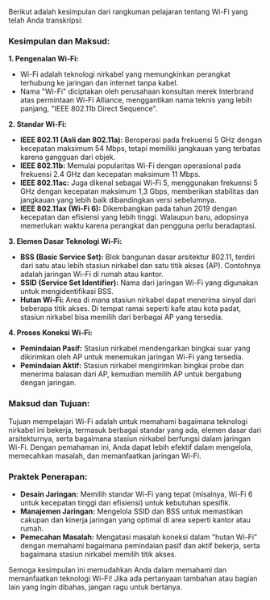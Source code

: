 Berikut adalah kesimpulan dari rangkuman pelajaran tentang Wi-Fi yang telah Anda transkripsi:

### **Kesimpulan dan Maksud:**

**1. Pengenalan Wi-Fi:**
   - Wi-Fi adalah teknologi nirkabel yang memungkinkan perangkat terhubung ke jaringan dan internet tanpa kabel.
   - Nama "Wi-Fi" diciptakan oleh perusahaan konsultan merek Interbrand atas permintaan Wi-Fi Alliance, menggantikan nama teknis yang lebih panjang, "IEEE 802.11b Direct Sequence".

**2. Standar Wi-Fi:**
   - **IEEE 802.11 (Asli dan 802.11a):** Beroperasi pada frekuensi 5 GHz dengan kecepatan maksimum 54 Mbps, tetapi memiliki jangkauan yang terbatas karena gangguan dari objek.
   - **IEEE 802.11b:** Memulai popularitas Wi-Fi dengan operasional pada frekuensi 2.4 GHz dan kecepatan maksimum 11 Mbps.
   - **IEEE 802.11ac:** Juga dikenal sebagai Wi-Fi 5, menggunakan frekuensi 5 GHz dengan kecepatan maksimum 1,3 Gbps, memberikan stabilitas dan jangkauan yang lebih baik dibandingkan versi sebelumnya.
   - **IEEE 802.11ax (Wi-Fi 6):** Dikembangkan pada tahun 2019 dengan kecepatan dan efisiensi yang lebih tinggi. Walaupun baru, adopsinya memerlukan waktu karena perangkat dan pengguna perlu beradaptasi.

**3. Elemen Dasar Teknologi Wi-Fi:**
   - **BSS (Basic Service Set):** Blok bangunan dasar arsitektur 802.11, terdiri dari satu atau lebih stasiun nirkabel dan satu titik akses (AP). Contohnya adalah jaringan Wi-Fi di rumah atau kantor.
   - **SSID (Service Set Identifier):** Nama dari jaringan Wi-Fi yang digunakan untuk mengidentifikasi BSS.
   - **Hutan Wi-Fi:** Area di mana stasiun nirkabel dapat menerima sinyal dari beberapa titik akses. Di tempat ramai seperti kafe atau kota padat, stasiun nirkabel bisa memilih dari berbagai AP yang tersedia.

**4. Proses Koneksi Wi-Fi:**
   - **Pemindaian Pasif:** Stasiun nirkabel mendengarkan bingkai suar yang dikirimkan oleh AP untuk menemukan jaringan Wi-Fi yang tersedia.
   - **Pemindaian Aktif:** Stasiun nirkabel mengirimkan bingkai probe dan menerima balasan dari AP, kemudian memilih AP untuk bergabung dengan jaringan.

### **Maksud dan Tujuan:**

Tujuan mempelajari Wi-Fi adalah untuk memahami bagaimana teknologi nirkabel ini bekerja, termasuk berbagai standar yang ada, elemen dasar dari arsitekturnya, serta bagaimana stasiun nirkabel berfungsi dalam jaringan Wi-Fi. Dengan pemahaman ini, Anda dapat lebih efektif dalam mengelola, memecahkan masalah, dan memanfaatkan jaringan Wi-Fi.

### **Praktek Penerapan:**

- **Desain Jaringan:** Memilih standar Wi-Fi yang tepat (misalnya, Wi-Fi 6 untuk kecepatan tinggi dan efisiensi) untuk kebutuhan spesifik.
- **Manajemen Jaringan:** Mengelola SSID dan BSS untuk memastikan cakupan dan kinerja jaringan yang optimal di area seperti kantor atau rumah.
- **Pemecahan Masalah:** Mengatasi masalah koneksi dalam "hutan Wi-Fi" dengan memahami bagaimana pemindaian pasif dan aktif bekerja, serta bagaimana stasiun nirkabel memilih titik akses.

Semoga kesimpulan ini memudahkan Anda dalam memahami dan memanfaatkan teknologi Wi-Fi! Jika ada pertanyaan tambahan atau bagian lain yang ingin dibahas, jangan ragu untuk bertanya.
